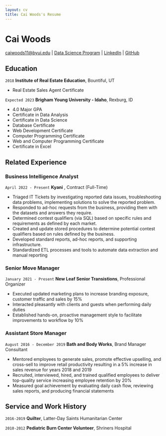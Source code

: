 ```yaml
---
layout: cv
title: Cai Woods's Resume
---
```

# Cai Woods


<div id="webaddress">
<a href="caiwoods11@byui.edu">caiwoods11@byui.edu</a>
| <a href="https://github.com/caiwoods11/Woods-Resume">Data Science Program</a>
| <a href="https://www.linkedin.com/in/cai-woods/">LinkedIn</a>
| <a href="https://github.com/caiwoods11">GitHub</a>
</div>

<!-- https://www.monique.tech/the-art-of-markdown -->

## Education

`2018`
__Institute of Real Estate Education__, Bountiful, UT

- Real Estate Sales Agent Certificate 

`Expected 2023`
__Brigham Young University - Idaho__, Rexburg, ID

- 4.0 Major GPA
- Certificate in Data Analysis
- Certificate in Data Science
- Database Certificate
- Web Development Certificate
- Computer Programming Certificate
- Web and Computer Programming Certificate
- Certificate in Excel


## Related Experience

### Business Intelligence Analyst

`April 2022 - Present`
__Kyani__ , Contract (Full-Time)

- Triaged IT Tickets by investigating reported data issues, troubleshooting data problems, implementing solutions to solve the reported problem.
- Responded to ad-hoc requests from the business, providing them with the datasets and answers they require.
- Determined contest qualifiers (via SQL) based on specific rules and requirements as defined by each market.
- Created and update stored procedures to determine potential contest qualifiers based on rules defined by the business.
- Developed standard reports, ad-hoc reports, and supporting infrastructure.
- Standardized ETL processes and tools to automate data extraction and manual reporting


### Senior Move Manager 

`January 2021 - Present`
__New Leaf Senior Transistions__, Professional Organizer

- Executed updated marketing plans to increase branding exposure, customer traffic and sales by 15%
- Interacted pleasantly with clients and guests when performing daily duties
- Established hands-on, proactive management style to facilitate improvements to workflow by 10%



### Assistant Store Manager 
`August 2016 - December 2019`
__Bath and Body Works__, Brand Manager Consultant 

- Mentored employees to generate sales, promote effective upselling, and cross-sell to improve retail productivity resulting in a 5% increase in sales revenue for years 2018 and 2019
- Recruited, interviewed, hired, and trained qualified employees to deliver top-quality service increasing employee retention by 20%
- Measured goal achievement by evaluating daily cash flow, reviewing sales reports, and producing financial statements


## Service and Work History

`2016-2019`
__Quilter__, Latter-Day Saints Humanitarian Center


`2010-2012`
__Pediatric Burn Center Volunteer__, Shriners Hospital



<!-- ### Footer

Last updated: March 2022 -->


